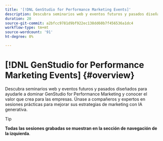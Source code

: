 ```yaml
---
title: '[!DNL GenStudio for Performance Marketing Events]'
description: Descubra seminarios web y eventos futuros y pasados diseñados para ayudarle a dominar GenStudio for Performance Marketing y conocer el valor que crea para las empresas. Únase a compañeros y expertos en sesiones prácticas para mejorar sus estrategias de marketing con IA generativa.
duration: 20
source-git-commit: a2bfcc9781d9bf922ec138dd60b7f456536a1dc4
workflow-type: tm+mt
source-wordcount: '91'
ht-degree: 0%

---
```


# [!DNL GenStudio for Performance Marketing Events] {#overview}

Descubra seminarios web y eventos futuros y pasados diseñados para ayudarle a dominar GenStudio for Performance Marketing y conocer el valor que crea para las empresas. Únase a compañeros y expertos en sesiones prácticas para mejorar sus estrategias de marketing con IA generativa.

>[!TIP]
>
>**Todas las sesiones grabadas se muestran en la sección de navegación de la izquierda**.
